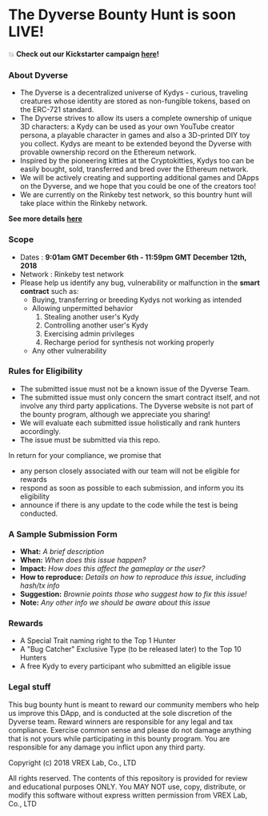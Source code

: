 # The Dyverse Bounty Hunt is soon LIVE!

:boom: **Check out our Kickstarter campaign [here](https://www.kickstarter.com/projects/vrexlab/kydys-in-the-dyverse-unique-diy-toys-you-can-own-f)!**

### About Dyverse

- The Dyverse is a decentralized universe of Kydys - curious, traveling creatures whose identity are stored as non-fungible tokens, based on the ERC-721 standard.
- The Dyverse strives to allow its users a complete ownership of unique 3D characters: a Kydy can be used as your own YouTube creator persona, a playable character in games and also a 3D-printed DIY toy you collect. Kydys are meant to be extended beyond the Dyverse with provable ownership record on the Ethereum network. 
- Inspired by the pioneering kitties at the Cryptokitties, Kydys too can be easily bought, sold, transferred and bred over the Ethereum network. 
- We will be actively creating and supporting additional games and DApps on the Dyverse, and we hope that you could be one of the creators too!
- We are currently on the Rinkeby test network, so this bountry hunt will take place within the Rinkeby network. 

**See more details [here](./Dyverse-features.md)**

### Scope

- Dates : <b>9:01am GMT December 6th - 11:59pm GMT December 12th, 2018</b>
- Network : Rinkeby test network 
- Please help us identify any bug, vulnerability or malfunction in the <b>smart contract</b> such as:
  - Buying, transferring or breeding Kydys not working as intended
  - Allowing unpermitted behavior
    1) Stealing another user's Kydy
    2) Controlling another user's Kydy
    3) Exercising admin privileges
    4) Recharge period for synthesis not working properly
  - Any other vulnerability

### Rules for Eligibility

- The submitted issue must not be a known issue of the Dyverse Team. 
- The submitted issue must only concern the smart contract itself, and not involve any third party applications. The Dyverse website is not part of the bounty program, although we appreciate you sharing!
- We will evaluate each submitted issue holistically and rank hunters accordingly.
- The issue must be submitted via this repo. 

In return for your compliance, we promise that 
- any person closely associated with our team will not be eligible for rewards
- respond as soon as possible to each submission, and inform you its eligibility 
- announce if there is any update to the code while the test is being conducted.

### A Sample Submission Form
- <b>What:</b> <i> A brief description </i>
- <b>When:</b> <i> When does this issue happen? </i>
- <b>Impact:</b> <i> How does this affect the gameplay or the user? </i>
- <b>How to reproduce:</b> <i> Details on how to reproduce this issue, including hash/tx info </i>
- <b>Suggestion:</b> <i> Brownie points those who suggest how to fix this issue! </i>
- <b>Note:</b> <i> Any other info we should be aware about this issue </i>

### Rewards
- A Special Trait naming right to the Top 1 Hunter
- A "Bug Catcher" Exclusive Type (to be released later) to the Top 10 Hunters
- A free Kydy to every participant who submitted an eligible issue 

### Legal stuff
This bug bounty hunt is meant to reward our community members who help us improve this DApp, and is conducted at the sole discretion of the Dyverse team. Reward winners are responsible for any legal and tax compliance. Exercise common sense and please do not damage anything that is not yours while participating in this bounty program. You are responsible for any damage you inflict upon any third party.  

Copyright (c) 2018 VREX Lab, Co., LTD

All rights reserved. The contents of this repository is provided for review and educational purposes ONLY. You MAY NOT use, copy, distribute, or modify this software without express written permission from VREX Lab, Co., LTD
